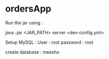 # ordersApp
Run the jar using : 

java -jar <JAR_PATH> server <dev-config.yml>

Setup MySQL : 
User : root
password : root

create database : meesho